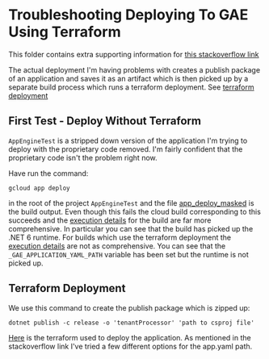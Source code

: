 # Troubleshooting Deploying To GAE Using Terraform

This folder contains extra supporting information for
[this stackoverflow link](https://stackoverflow.com/questions/76755150/why-does-a-terraform-deployment-of-a-gae-net-service-fail-despite-specifying-th)

The actual deployment I'm having problems with creates a publish package
of an application and saves it as an artifact which is then picked up by 
a separate build process which runs a terraform deployment. See [terraform
deployment](#terraform-deployment)

## First Test - Deploy Without Terraform

`AppEngineTest` is a stripped down version of the application I'm trying to
deploy with the proprietary code removed. I'm fairly confident that the
proprietary code isn't the problem right now.

Have run the command:

```
gcloud app deploy
```

in the root of the project `AppEngineTest` and the file
[app_deploy_masked](./app_deploy_masked.log) is the build output. Even though
this fails the cloud build corresponding to this succeeds and the [execution details](./exec_details_1.txt) 
for the build are far more comprehensive. In particular you can see
that the build has picked up the .NET 6 runtime. For builds which use the
terraform deployment the [execution details](./exec_details_2.txt) are not as comprehensive. You can 
see that the `_GAE_APPLICATION_YAML_PATH` variable has been set but the runtime
is not picked up.

## Terraform Deployment

We use this command to create the publish package which is zipped up:

```
dotnet publish -c release -o 'tenantProcessor' 'path to csproj file'
```

[Here](main.tf) is the terraform used to deploy the application. As mentioned in the
stackoverflow link I've tried a few different options for the app.yaml path.
